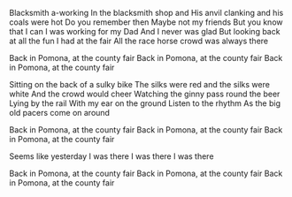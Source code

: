 Blacksmith a-working
In the blacksmith shop and 
His anvil clanking and his coals were hot
Do you remember then
Maybe not my friends
But you know that I can
I was working for my Dad 
And I never was glad
But looking back at all the fun I had at the fair
All the race horse crowd was always there

Back in Pomona, at the county fair
Back in Pomona, at the county fair
Back in Pomona, at the county fair

Sitting on the back of a sulky bike
The silks were red and the silks were white
And the crowd would cheer
Watching the ginny pass round the beer
Lying by the rail
With my ear on the ground
Listen to the rhythm
As the big old pacers come on around

Back in Pomona, at the county fair
Back in Pomona, at the county fair
Back in Pomona, at the county fair

Seems like yesterday
I was there
I was there
I was there

Back in Pomona, at the county fair
Back in Pomona, at the county fair
Back in Pomona, at the county fair
